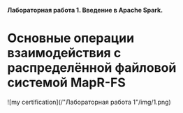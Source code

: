 **Лабораторная работа 1. Введение в Apache Spark.**
# Основные операции взаимодействия с распределённой файловой системой MapR-FS
![my certification](/"Лабораторная работа 1"/img/1.png)
